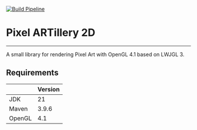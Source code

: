 [![Build Pipeline](https://github.com/mwttg/pixel-artillery-2d/actions/workflows/build.yml/badge.svg)](https://github.com/mwttg/pixel-artillery-2d/actions/workflows/build.yml)

# Pixel ARTillery 2D

---

A small library for rendering Pixel Art with OpenGL 4.1 based on LWJGL 3.

## Requirements
|        | Version |
|--------|---------|
| JDK    | 21      |
| Maven  | 3.9.6   |
| OpenGL | 4.1     |
